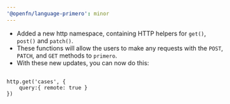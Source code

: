 ```yaml
---
'@openfn/language-primero': minor
---
```


- Added a new http namespace, containing HTTP helpers for `get()`, `post()` and `patch()`.
- These functions will allow the users to make any requests with the `POST`, `PATCH`, and `GET` methods to `primero`.
- With these new updates, you can now do this:

```

http.get('cases', {
    query:{ remote: true }
})

```
